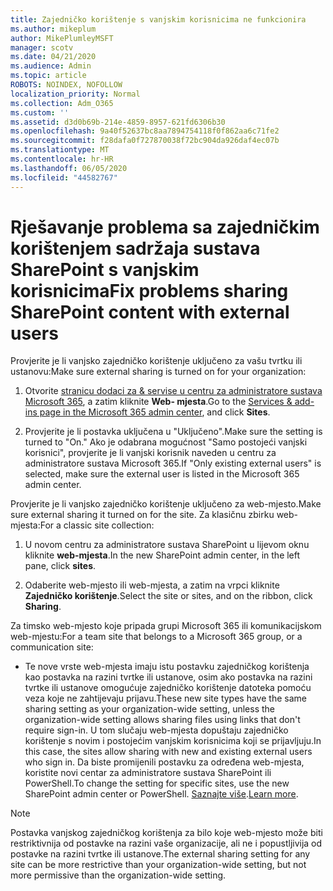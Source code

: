 ```yaml
---
title: Zajedničko korištenje s vanjskim korisnicima ne funkcionira
ms.author: mikeplum
author: MikePlumleyMSFT
manager: scotv
ms.date: 04/21/2020
ms.audience: Admin
ms.topic: article
ROBOTS: NOINDEX, NOFOLLOW
localization_priority: Normal
ms.collection: Adm_O365
ms.custom: ''
ms.assetid: d3d0b69b-214e-4859-8957-621fd6306b30
ms.openlocfilehash: 9a40f52637bc8aa7894754118f0f862aa6c71fe2
ms.sourcegitcommit: f28dafa0f727870038f72bc904da926daf4ec07b
ms.translationtype: MT
ms.contentlocale: hr-HR
ms.lasthandoff: 06/05/2020
ms.locfileid: "44582767"
---
```

# <a name="fix-problems-sharing-sharepoint-content-with-external-users"></a><span data-ttu-id="ed085-102">Rješavanje problema sa zajedničkim korištenjem sadržaja sustava SharePoint s vanjskim korisnicima</span><span class="sxs-lookup"><span data-stu-id="ed085-102">Fix problems sharing SharePoint content with external users</span></span>

<span data-ttu-id="ed085-103">Provjerite je li vanjsko zajedničko korištenje uključeno za vašu tvrtku ili ustanovu:</span><span class="sxs-lookup"><span data-stu-id="ed085-103">Make sure external sharing is turned on for your organization:</span></span>
  
1. <span data-ttu-id="ed085-104">Otvorite [stranicu dodaci za &amp; servise u centru za administratore sustava Microsoft 365](https://portal.office.com/adminportal/home#/Settings/ServicesAndAddIns), a zatim kliknite **Web- mjesta**.</span><span class="sxs-lookup"><span data-stu-id="ed085-104">Go to the [Services &amp; add-ins page in the Microsoft 365 admin center](https://portal.office.com/adminportal/home#/Settings/ServicesAndAddIns), and click **Sites**.</span></span>
    
2. <span data-ttu-id="ed085-105">Provjerite je li postavka uključena u "Uključeno".</span><span class="sxs-lookup"><span data-stu-id="ed085-105">Make sure the setting is turned to "On."</span></span> <span data-ttu-id="ed085-106">Ako je odabrana mogućnost "Samo postojeći vanjski korisnici", provjerite je li vanjski korisnik naveden u centru za administratore sustava Microsoft 365.</span><span class="sxs-lookup"><span data-stu-id="ed085-106">If "Only existing external users" is selected, make sure the external user is listed in the Microsoft 365 admin center.</span></span>
    
<span data-ttu-id="ed085-107">Provjerite je li vanjsko zajedničko korištenje uključeno za web-mjesto.</span><span class="sxs-lookup"><span data-stu-id="ed085-107">Make sure external sharing it turned on for the site.</span></span> <span data-ttu-id="ed085-108">Za klasičnu zbirku web-mjesta:</span><span class="sxs-lookup"><span data-stu-id="ed085-108">For a classic site collection:</span></span>
  
1. <span data-ttu-id="ed085-109">U novom centru za administratore sustava SharePoint u lijevom oknu kliknite **web-mjesta**.</span><span class="sxs-lookup"><span data-stu-id="ed085-109">In the new SharePoint admin center, in the left pane, click **sites**.</span></span>
    
2. <span data-ttu-id="ed085-110">Odaberite web-mjesto ili web-mjesta, a zatim na vrpci kliknite **Zajedničko korištenje**.</span><span class="sxs-lookup"><span data-stu-id="ed085-110">Select the site or sites, and on the ribbon, click **Sharing**.</span></span>
    
<span data-ttu-id="ed085-111">Za timsko web-mjesto koje pripada grupi Microsoft 365 ili komunikacijskom web-mjestu:</span><span class="sxs-lookup"><span data-stu-id="ed085-111">For a team site that belongs to a Microsoft 365 group, or a communication site:</span></span>
  
- <span data-ttu-id="ed085-112">Te nove vrste web-mjesta imaju istu postavku zajedničkog korištenja kao postavka na razini tvrtke ili ustanove, osim ako postavka na razini tvrtke ili ustanove omogućuje zajedničko korištenje datoteka pomoću veza koje ne zahtijevaju prijavu.</span><span class="sxs-lookup"><span data-stu-id="ed085-112">These new site types have the same sharing setting as your organization-wide setting, unless the organization-wide setting allows sharing files using links that don't require sign-in.</span></span> <span data-ttu-id="ed085-113">U tom slučaju web-mjesta dopuštaju zajedničko korištenje s novim i postojećim vanjskim korisnicima koji se prijavljuju.</span><span class="sxs-lookup"><span data-stu-id="ed085-113">In this case, the sites allow sharing with new and existing external users who sign in.</span></span> <span data-ttu-id="ed085-114">Da biste promijenili postavku za određena web-mjesta, koristite novi centar za administratore sustava SharePoint ili PowerShell.</span><span class="sxs-lookup"><span data-stu-id="ed085-114">To change the setting for specific sites, use the new SharePoint admin center or PowerShell.</span></span> <span data-ttu-id="ed085-115">[Saznajte više](https://go.microsoft.com/fwlink/?linkid=871863).</span><span class="sxs-lookup"><span data-stu-id="ed085-115">[Learn more](https://go.microsoft.com/fwlink/?linkid=871863).</span></span>
    
> [!NOTE]
> <span data-ttu-id="ed085-116">Postavka vanjskog zajedničkog korištenja za bilo koje web-mjesto može biti restriktivnija od postavke na razini vaše organizacije, ali ne i popustljivija od postavke na razini tvrtke ili ustanove.</span><span class="sxs-lookup"><span data-stu-id="ed085-116">The external sharing setting for any site can be more restrictive than your organization-wide setting, but not more permissive than the organization-wide setting.</span></span> 
  

